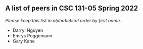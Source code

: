 A list of peers in CSC 131-05 Spring 2022
--------------------------------------------------

*Please keep this list in alphabetical order by first name.*

* Darryl Nguyen
* Emrys Poggemann
* Gary Kane
